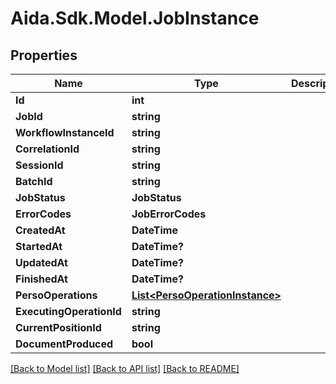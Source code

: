 # Aida.Sdk.Model.JobInstance

## Properties

Name | Type | Description | Notes
------------ | ------------- | ------------- | -------------
**Id** | **int** |  | [optional] 
**JobId** | **string** |  | [optional] 
**WorkflowInstanceId** | **string** |  | [optional] 
**CorrelationId** | **string** |  | [optional] 
**SessionId** | **string** |  | [optional] 
**BatchId** | **string** |  | [optional] 
**JobStatus** | **JobStatus** |  | [optional] 
**ErrorCodes** | **JobErrorCodes** |  | [optional] 
**CreatedAt** | **DateTime** |  | [optional] 
**StartedAt** | **DateTime?** |  | [optional] 
**UpdatedAt** | **DateTime?** |  | [optional] 
**FinishedAt** | **DateTime?** |  | [optional] 
**PersoOperations** | [**List&lt;PersoOperationInstance&gt;**](PersoOperationInstance.md) |  | [optional] 
**ExecutingOperationId** | **string** |  | [optional] 
**CurrentPositionId** | **string** |  | [optional] 
**DocumentProduced** | **bool** |  | [optional] 

[[Back to Model list]](../README.md#documentation-for-models) [[Back to API list]](../README.md#documentation-for-api-endpoints) [[Back to README]](../README.md)

